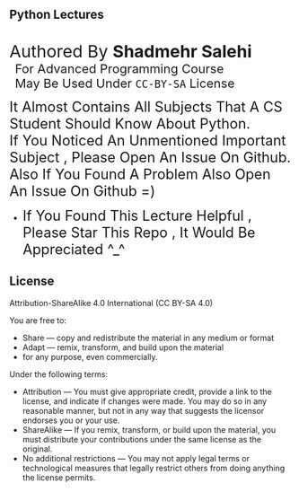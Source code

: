 ## Python Lectures

<br> <span style="font-size: 30px;">Authored By <b> Shadmehr Salehi </b></span>
<br> <span style="font-size: 22px;margin-left : 10px">For Advanced Programming Course</span>
<br> <span style="font-size: 22px;margin-left : 10px">May Be Used Under `CC-BY-SA` License</span>

<span style="font-size: 25px;">It Almost Contains All Subjects That A CS Student Should Know About Python. <br> If You Noticed An Unmentioned Important Subject , Please Open An Issue On Github. <br> Also If You Found A Problem Also Open An Issue On Github =)</span>

- <span style="font-size: 25px;"> If You Found This Lecture Helpful , Please Star This Repo , It Would Be Appreciated ^_^ </span><br>

## License

Attribution-ShareAlike 4.0 International (CC BY-SA 4.0)

You are free to:

   - Share — copy and redistribute the material in any medium or format
   - Adapt — remix, transform, and build upon the material
   - for any purpose, even commercially.
    
Under the following terms:

  - Attribution — You must give appropriate credit, provide a link to the license, and indicate if changes were made. You may do so in any reasonable manner, but not in any way that suggests the licensor endorses you or your use.
  - ShareAlike — If you remix, transform, or build upon the material, you must distribute your contributions under the same license as the original.
  - No additional restrictions — You may not apply legal terms or technological measures that legally restrict others from doing anything the license permits.